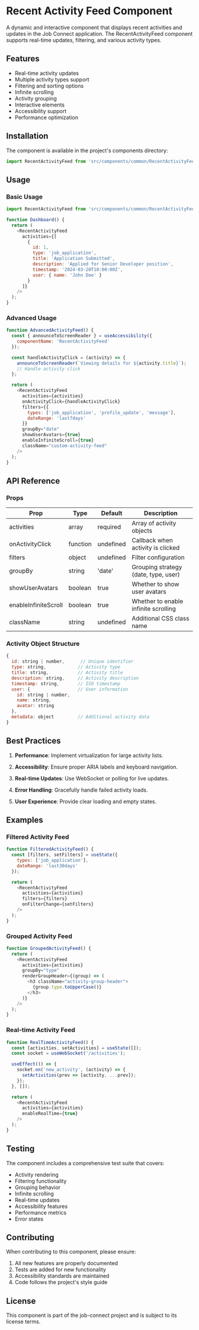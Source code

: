 # Recent Activity Feed Component

A dynamic and interactive component that displays recent activities and updates in the Job Connect application. The RecentActivityFeed component supports real-time updates, filtering, and various activity types.

## Features

- Real-time activity updates
- Multiple activity types support
- Filtering and sorting options
- Infinite scrolling
- Activity grouping
- Interactive elements
- Accessibility support
- Performance optimization

## Installation

The component is available in the project's components directory:

```javascript
import RecentActivityFeed from 'src/components/common/RecentActivityFeed';
```

## Usage

### Basic Usage

```javascript
import RecentActivityFeed from 'src/components/common/RecentActivityFeed';

function Dashboard() {
  return (
    <RecentActivityFeed
      activities={[
        {
          id: 1,
          type: 'job_application',
          title: 'Application Submitted',
          description: 'Applied for Senior Developer position',
          timestamp: '2024-03-20T10:00:00Z',
          user: { name: 'John Doe' }
        }
      ]}
    />
  );
}
```

### Advanced Usage

```javascript
function AdvancedActivityFeed() {
  const { announceToScreenReader } = useAccessibility({
    componentName: 'RecentActivityFeed'
  });

  const handleActivityClick = (activity) => {
    announceToScreenReader(`Viewing details for ${activity.title}`);
    // Handle activity click
  };

  return (
    <RecentActivityFeed
      activities={activities}
      onActivityClick={handleActivityClick}
      filters={{
        types: ['job_application', 'profile_update', 'message'],
        dateRange: 'last7days'
      }}
      groupBy="date"
      showUserAvatars={true}
      enableInfiniteScroll={true}
      className="custom-activity-feed"
    />
  );
}
```

## API Reference

### Props

| Prop | Type | Default | Description |
|------|------|---------|-------------|
| activities | array | required | Array of activity objects |
| onActivityClick | function | undefined | Callback when activity is clicked |
| filters | object | undefined | Filter configuration |
| groupBy | string | 'date' | Grouping strategy (date, type, user) |
| showUserAvatars | boolean | true | Whether to show user avatars |
| enableInfiniteScroll | boolean | true | Whether to enable infinite scrolling |
| className | string | undefined | Additional CSS class name |

### Activity Object Structure

```javascript
{
  id: string | number,      // Unique identifier
  type: string,            // Activity type
  title: string,           // Activity title
  description: string,     // Activity description
  timestamp: string,       // ISO timestamp
  user: {                  // User information
    id: string | number,
    name: string,
    avatar: string
  },
  metadata: object         // Additional activity data
}
```

## Best Practices

1. **Performance**: Implement virtualization for large activity lists.

2. **Accessibility**: Ensure proper ARIA labels and keyboard navigation.

3. **Real-time Updates**: Use WebSocket or polling for live updates.

4. **Error Handling**: Gracefully handle failed activity loads.

5. **User Experience**: Provide clear loading and empty states.

## Examples

### Filtered Activity Feed

```javascript
function FilteredActivityFeed() {
  const [filters, setFilters] = useState({
    types: ['job_application'],
    dateRange: 'last30days'
  });

  return (
    <RecentActivityFeed
      activities={activities}
      filters={filters}
      onFilterChange={setFilters}
    />
  );
}
```

### Grouped Activity Feed

```javascript
function GroupedActivityFeed() {
  return (
    <RecentActivityFeed
      activities={activities}
      groupBy="type"
      renderGroupHeader={(group) => (
        <h3 className="activity-group-header">
          {group.type.toUpperCase()}
        </h3>
      )}
    />
  );
}
```

### Real-time Activity Feed

```javascript
function RealTimeActivityFeed() {
  const [activities, setActivities] = useState([]);
  const socket = useWebSocket('/activities');

  useEffect(() => {
    socket.on('new_activity', (activity) => {
      setActivities(prev => [activity, ...prev]);
    });
  }, []);

  return (
    <RecentActivityFeed
      activities={activities}
      enableRealTime={true}
    />
  );
}
```

## Testing

The component includes a comprehensive test suite that covers:

- Activity rendering
- Filtering functionality
- Grouping behavior
- Infinite scrolling
- Real-time updates
- Accessibility features
- Performance metrics
- Error states

## Contributing

When contributing to this component, please ensure:

1. All new features are properly documented
2. Tests are added for new functionality
3. Accessibility standards are maintained
4. Code follows the project's style guide

## License

This component is part of the job-connect project and is subject to its license terms. 